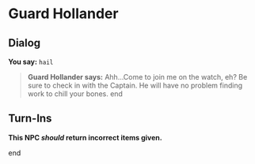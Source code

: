# Guard Hollander
## Dialog

**You say:** `hail`



>**Guard Hollander says:** Ahh...Come to join me on the watch, eh? Be sure to check in with the Captain. He will have no problem finding work to chill your bones.
end

## Turn-Ins



**This NPC *should* return incorrect items given.**

end
